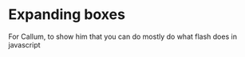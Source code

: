# Expanding boxes
For Callum, to show him that you can do mostly do what flash does in javascript 

